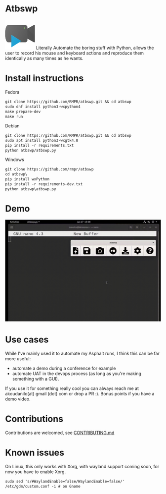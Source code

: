 # Atbswp
![Logo](./atbswp/img/icon.png)
Literally Automate the boring stuff with Python, allows the user to record his mouse and keyboard 
actions and reproduce them identically as many times as he wants.

# Install instructions
Fedora
```shell
git clone https://github.com/RMPR/atbswp.git && cd atbswp
sudo dnf install python3-wxpython4
make prepare-dev
make run
```
Debian
```shell
git clone https://github.com/RMPR/atbswp.git && cd atbswp
sudo apt install python3-wxgtk4.0
pip install -r requirements.txt
python atbswp/atbswp.py
```
Windows
```shell
git clone https://github.com/rmpr/atbswp
cd atbswp\
pip install wxPython 
pip install -r requirements-dev.txt
python atbswp\atbswp.py
```

# Demo

![atbswp quick demo](demo/demo.gif)

# Use cases
While I've mainly used it to automate my Asphalt runs, I think this can be far more useful:
- automate a demo during a conference for example
- automate UAT in the devops process (as long as you're making something with a GUI).

If you use it for something really cool you can always reach me at akoudanilo(at) gmail (dot) com or drop
a PR :). Bonus points if you have a demo video.
# Contributions
Contributions are welcomed, see [CONTRIBUTING.md](./CONTRIBUTING.md)

# Known issues
On Linux, this only works with Xorg, with wayland support coming soon, for now you have to
enable Xorg. 

```
sudo sed 's/#WaylandEnable=false/WaylandEnable=false/' /etc/gdm/custom.conf -i # on Gnome
```
